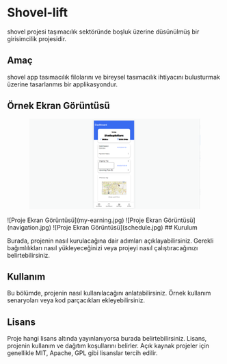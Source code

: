 # Shovel-lift

shovel projesi taşımacılık sektöründe boşluk üzerine düsünülmüş bir girisimcilik projesidir. 

## Amaç

shovel app tasımacılık filolarını ve bireysel tasımacılık ihtiyacını bulusturmak üzerine tasarlanmıs bir applikasyondur.   
## Örnek Ekran Görüntüsü

<p align="center">
  <img src="dashboard.png" alt="Proje Ekran Görüntüsü" width="400">
</p>
![Proje Ekran Görüntüsü](my-earning.jpg)
![Proje Ekran Görüntüsü](navigation.jpg)
![Proje Ekran Görüntüsü](schedule.jpg)
## Kurulum

Burada, projenin nasıl kurulacağına dair adımları açıklayabilirsiniz. Gerekli bağımlılıkları nasıl yükleyeceğinizi veya projeyi nasıl çalıştıracağınızı belirtebilirsiniz.

## Kullanım

Bu bölümde, projenin nasıl kullanılacağını anlatabilirsiniz. Örnek kullanım senaryoları veya kod parçacıkları ekleyebilirsiniz.



## Lisans

Proje hangi lisans altında yayınlanıyorsa burada belirtebilirsiniz. Lisans, projenin kullanım ve dağıtım koşullarını belirler. Açık kaynak projeler için genellikle MIT, Apache, GPL gibi lisanslar tercih edilir.

